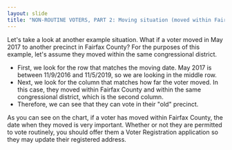 ```yaml
---
layout: slide
title: "NON-ROUTINE VOTERS, PART 2: Moving situation (moved within Fairfax County)"
---
```


Let's take a look at another example situation. What if a voter moved in May 2017 to another precinct in Fairfax County? For the purposes of this example, let's assume they moved within the same congressional district.

-   First, we look for the row that matches the moving date. May 2017 is between 11/9/2016 and 11/5/2019, so we are looking in the middle row.
-   Next, we look for the column that matches how far the voter moved. In this case, they moved within Fairfax County and within the same congressional district, which is the second column.
-   Therefore, we can see that they can vote in their "old" precinct.

As you can see on the chart, if a voter has moved within Fairfax County, the date when they moved is very important. Whether or not they are permitted to vote routinely, you should offer them a Voter Registration application so they may update their registered address.